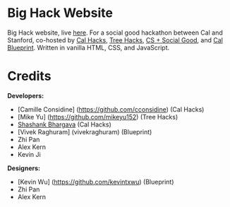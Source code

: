 # Big Hack Website
Big Hack website, live [here](http://bighack.org/). For a social good hackathon between Cal and Stanford, co-hosted by [Cal Hacks](http://www.calhacks.io/), [Tree Hacks](https://www.treehacks.com/), [CS + Social Good](http://www.cs4good.org/), and [Cal Blueprint](https://www.calblueprint.org/). Written in vanilla HTML, CSS, and JavaScript.

# Credits
**Developers:**
* [Camille Considine] (https://github.com/cconsidine) (Cal Hacks)
* [Mike Yu] (https://github.com/mikeyu152) (Tree Hacks)
* [Shashank Bhargava](https://github.com/shashankredemption) (Cal Hacks)
* [Vivek Raghuram] (vivekraghuram) (Blueprint)
* Zhi Pan
* Alex Kern
* Kevin Ji

**Designers:**
* [Kevin Wu] (https://github.com/kevintxwu) (Blueprint)
* Zhi Pan
* Alex Kern
